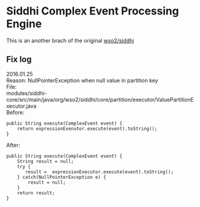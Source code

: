Siddhi Complex Event Processing Engine 
======================================
This is an another brach of the original [wso2/siddhi](https://github.com/wso2/siddhi)

Fix log
-----------------
2016.01.25 <br>
Reason: NullPointerException when null value in partition key <br>
File: <br>
modules/siddhi-core/src/main/java/org/wso2/siddhi/core/partition/executor/ValuePartitionExecutor.java <br>
Before:

    public String execute(ComplexEvent event) {
        return expressionExenutor.execute(event).toString();
    }

After: 

    public String execute(ComplexEvent event) {
        String result = null;
        try {
           result =  expressionExecutor.execute(event).toString();
        } catch(NullPointerException e) {
            result = null;
        }   
        return result;
    }
